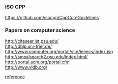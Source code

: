 ### ISO CPP 
<https://github.com/isocpp/CppCoreGuidelines>

### Papers on computer science 
http://citeseer.ist.psu.edu/ <br>
http://dblp.uni-trier.de/  <br>
http://www.computer.org/portal/site/ieeecs/index.jsp  <br>
http://smealsearch2.psu.edu/index.html/  <br>
http://portal.acm.org/portal.cfm  <br>
http://www.vldb.org/   <br>

[reference](http://www.blogjava.net/liyong/archive/2010/01/07/84371.html)
